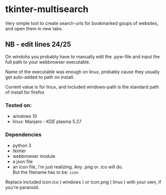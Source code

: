 # tkinter-multisearch
Very simple tool to create search-urls for bookmarked goups of websites, and open them in new tabs.

## NB - edit lines 24/25
On windohs you probably have to manually edit the .pyw-file and input the full path to your webbrowser executable.

Name of the executable was enough on linux, probably cause they usually get auto-added to path on install.

Current value is for linux, and included windows-path is the standard path of install for firefox  


### Tested on: 
* windows 10
* linux: Manjaro - KDE plasma 5.27


### Dependencies
* python 3
* tkinter
* webbrowser module
* a json file
* an icon file, i'm just realizing. Any .png or .ico will do. <br>But the filename has to be: ```icon```

Replace included icon.ico ( windows ) or icon.png ( linux ) with your own, if you're paranoid.
